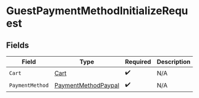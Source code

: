 # GuestPaymentMethodInitializeRequest


## Fields

| Field                                                             | Type                                                              | Required                                                          | Description                                                       |
| ----------------------------------------------------------------- | ----------------------------------------------------------------- | ----------------------------------------------------------------- | ----------------------------------------------------------------- |
| `Cart`                                                            | [Cart](../../models/shared/cart.md)                               | :heavy_check_mark:                                                | N/A                                                               |
| `PaymentMethod`                                                   | [PaymentMethodPaypal](../../models/shared/paymentmethodpaypal.md) | :heavy_check_mark:                                                | N/A                                                               |
